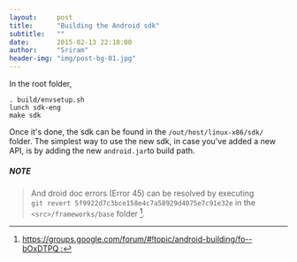 ```yaml
---
layout:     post
title:      "Building the Android sdk"
subtitle:   ""
date:       2015-02-13 22:18:00
author:     "Sriram"
header-img: "img/post-bg-01.jpg"
---
```


In the root folder,

`. build/envsetup.sh`<br>
`lunch sdk-eng ` <br>
`make sdk `



Once it's done, the sdk can be found in the `/out/host/linux-x86/sdk/` folder. The simplest way to use the new sdk, in case you've added a new API, is by adding the new `android.jar`to build path.  

##### NOTE
> And droid doc errors (Error 45) can be resolved by executing <br>
>`git revert 5f9922d7c3bce158e4c7a58929d4075e7c91e32e` in the `<src>/frameworks/base` folder [^err].

[^err]:[https://groups.google.com/forum/#!topic/android-building/fo--bOxDTPQ :](https://groups.google.com/forum/#!topic/android-building/fo--bOxDTPQ)


